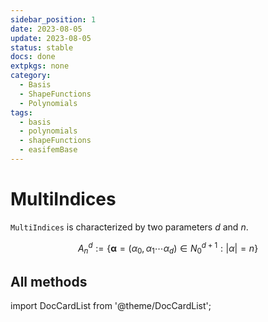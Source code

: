 ```yaml
---
sidebar_position: 1
date: 2023-08-05   
update: 2023-08-05 
status: stable
docs: done
extpkgs: none
category: 
  - Basis
  - ShapeFunctions
  - Polynomials
tags: 
  - basis
  - polynomials
  - shapeFunctions
  - easifemBase
---
```


# MultiIndices

<!-- markdownlint-disable MD041 MD013 MD033 MD012 -->

`MultiIndices` is characterized by two parameters $d$ and $n$.

$$
A_{n}^{d}:=\left\{ \boldsymbol{\alpha}=\left(\alpha_{0},\alpha_{1}\cdots\alpha_{d}\right)\in N_{0}^{d+1}:\vert\alpha\vert=n\right\}
$$

## All methods

import DocCardList from '@theme/DocCardList';

<DocCardList />
